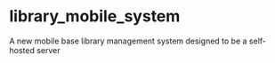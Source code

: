 # library_mobile_system
A new mobile base library management system designed to be a self-hosted server
